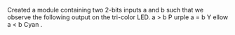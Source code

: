 Created a module containing two 2-bits inputs a and b such that we observe
the following output on the tri-color LED.
a > b P urple
a = b Y ellow
a < b Cyan
.
